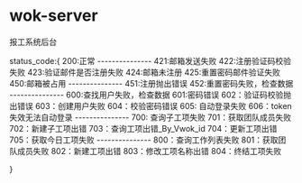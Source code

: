 # wok-server
报工系统后台

status_code:{
	200:正常
	---------------
	421:邮箱发送失败
	422:注册验证码校验失败
	423:验证邮件是否注册失败
	424:邮箱未注册
	425:重置密码邮件验证失败
	450:邮箱被占用
	---------------
	451:注册抛出错误
	452:重置密码失败，检查数据
	---------------
	600:查找用户失败，检查数据
	601:密码错误
	602：验证码校验抛出错误
	603：创建用户失败
	604：校验密码错误
	605: 自动登录失败
	606：token失效无法自动登录
	---------------
	700: 查询子工项失败
	701：获取团队成员失败
	702：新建子工项出错
	703：查询工项出错_By_Vwok_id
	704：更新工项出错
	705：获取今日工项失败
	---------------
	800：查询工作列表失败
	801：获取团队成员失败
	802：新建工项出错
	803：修改工项名称出错
	804：终结工项失败

}